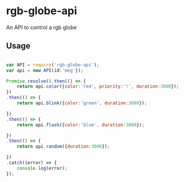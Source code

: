 # rgb-globe-api

An API to control a rgb globe

## Usage

````javascript

var API = require('rgb-globe-api');
var api = new API(id:'meg'});

Promise.resolve().then(() => {
    return api.color({color:'red', priority:'!', duration:3000});
})
.then(() => {
    return api.blink({color:'green', duration:3000});

})
.then(() => {
    return api.flash({color:'blue', duration:3000});

})
.then(() => {
    return api.random({duration:3000});

})
.catch((error) => {
    console.log(error);
});


````
